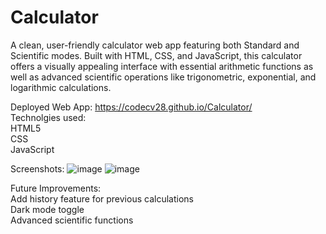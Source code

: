 # Calculator
A clean, user-friendly calculator web app featuring both Standard and Scientific modes. Built with HTML, CSS, and JavaScript, this calculator offers a visually appealing interface with essential arithmetic functions as well as advanced scientific operations like trigonometric, exponential, and logarithmic calculations.

Deployed Web App: https://codecv28.github.io/Calculator/ <br>
Technolgies used:
<br>
HTML5   <br>
CSS     <br>
JavaScript    <br>

Screenshots:
![image](https://github.com/user-attachments/assets/a489d94b-6def-43c0-9c71-c767bba396bc)
![image](https://github.com/user-attachments/assets/1badf9f3-4c23-48e6-9fe8-767a5b5b238b)

Future Improvements:
<br>
Add history feature for previous calculations
<br>
Dark mode toggle
<br>
Advanced scientific functions
